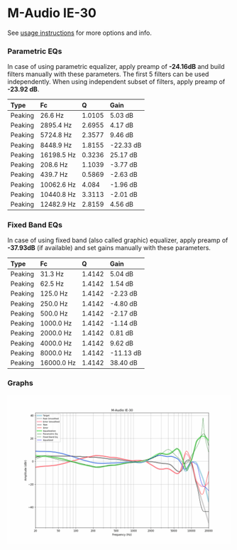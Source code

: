 # M-Audio IE-30
See [usage instructions](https://github.com/jaakkopasanen/AutoEq#usage) for more options and info.

### Parametric EQs
In case of using parametric equalizer, apply preamp of **-24.16dB** and build filters manually
with these parameters. The first 5 filters can be used independently.
When using independent subset of filters, apply preamp of **-23.92 dB**.

| Type    | Fc         |      Q | Gain      |
|:--------|:-----------|:-------|:----------|
| Peaking | 26.6 Hz    | 1.0105 | 5.03 dB   |
| Peaking | 2895.4 Hz  | 2.6955 | 4.17 dB   |
| Peaking | 5724.8 Hz  | 2.3577 | 9.46 dB   |
| Peaking | 8448.9 Hz  | 1.8155 | -22.33 dB |
| Peaking | 16198.5 Hz | 0.3236 | 25.17 dB  |
| Peaking | 208.6 Hz   | 1.1039 | -3.77 dB  |
| Peaking | 439.7 Hz   | 0.5869 | -2.63 dB  |
| Peaking | 10062.6 Hz | 4.084  | -1.96 dB  |
| Peaking | 10440.8 Hz | 3.3113 | -2.01 dB  |
| Peaking | 12482.9 Hz | 2.8159 | 4.56 dB   |

### Fixed Band EQs
In case of using fixed band (also called graphic) equalizer, apply preamp of **-37.93dB**
(if available) and set gains manually with these parameters.

| Type    | Fc         |      Q | Gain      |
|:--------|:-----------|:-------|:----------|
| Peaking | 31.3 Hz    | 1.4142 | 5.04 dB   |
| Peaking | 62.5 Hz    | 1.4142 | 1.54 dB   |
| Peaking | 125.0 Hz   | 1.4142 | -2.23 dB  |
| Peaking | 250.0 Hz   | 1.4142 | -4.80 dB  |
| Peaking | 500.0 Hz   | 1.4142 | -2.17 dB  |
| Peaking | 1000.0 Hz  | 1.4142 | -1.14 dB  |
| Peaking | 2000.0 Hz  | 1.4142 | 0.81 dB   |
| Peaking | 4000.0 Hz  | 1.4142 | 9.62 dB   |
| Peaking | 8000.0 Hz  | 1.4142 | -11.13 dB |
| Peaking | 16000.0 Hz | 1.4142 | 38.40 dB  |

### Graphs
![](./M-Audio%20IE-30.png)